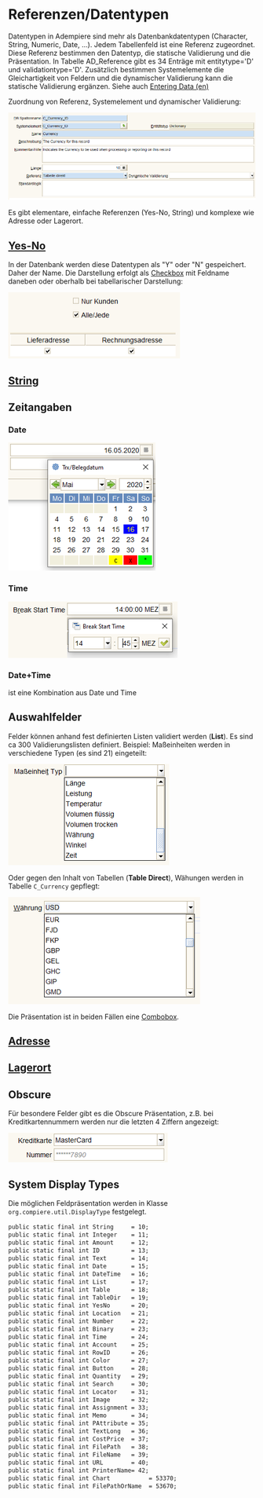 # Referenzen/Datentypen

Datentypen in Adempiere sind mehr als Datenbankdatentypen (Character, String, Numeric, Date, ...). Jedem Tabellenfeld ist eine Referenz zugeordnet. Diese Referenz bestimmen den Datentyp, die statische Validierung und die Präsentation. In Tabelle AD_Reference gibt es 34 Enträge mit entitytype='D' und validationtype='D'. Zusätzlich bestimmen Systemelemente die Gleichartigkeit von Feldern und die dynamischer Validierung kann die statische Validierung ergänzen. Siehe auch [Entering Data (en)](https://adempiere.gitbook.io/docs/v/develop/introduction/getting-started/entering-data-fields-and-buttons)

Zuordnung von Referenz, Systemelement und dynamischer Validierung:

![](../.gitbook/assets/Tabellenfeld.PNG)

Es gibt elementare, einfache Referenzen (Yes-No, String) und komplexe wie Adresse oder Lagerort.


## [Yes-No](https://adempiere.gitbook.io/docs/v/develop/introduction/getting-started/entering-data-fields-and-buttons#yes-no)

In der Datenbank werden diese Datentypen als "Y" oder "N" gespeichert. Daher der Name. Die Darstellung erfolgt als [Checkbox](../dev/swing.md#alternative-zu-vcheckbox) mit Feldname daneben oder oberhalb bei tabellarischer Darstellung:

![](../.gitbook/assets/Yes-No.PNG)

## [String](https://adempiere.gitbook.io/docs/v/develop/introduction/getting-started/entering-data-fields-and-buttons#string)

## Zeitangaben

### Date

![](../.gitbook/assets/VDate.PNG)

### Time

![](../.gitbook/assets/RefTime.PNG)

### Date+Time

ist eine Kombination aus Date und Time

## Auswahlfelder

Felder können anhand fest definierten Listen validiert werden (**List**). Es sind ca 300 Validierungslisten definiert. Beispiel: Maßeinheiten werden in verschiedene Typen (es sind 21) eingeteilt:  

![](../.gitbook/assets/RefList.PNG)

Oder gegen den Inhalt von Tabellen (**Table Direct**), Wähungen werden in Tabelle ``C_Currency`` gepflegt:

![](../.gitbook/assets/RefTableDirect.PNG)

Die Präsentation ist in beiden Fällen eine [Combobox](https://docs.oracle.com/javase/tutorial/uiswing/components/combobox.html).

## [Adresse](https://adempiere.gitbook.io/docs/v/develop/introduction/getting-started/entering-data-fields-and-buttons#location-address)

## [Lagerort](https://adempiere.gitbook.io/docs/v/develop/introduction/getting-started/entering-data-fields-and-buttons#locator-wh)

## Obscure

Für besondere Felder gibt es die Obscure Präsentation, z.B. bei Kreditkartennummern werden nur die letzten 4 Ziffern angezeigt:

![](../.gitbook/assets/Obscure.PNG)

## System Display Types

Die möglichen Feldpräsentation werden in Klasse ``org.compiere.util.DisplayType`` festgelegt. 

	public static final int String     = 10;
	public static final int Integer    = 11;
	public static final int Amount     = 12;
	public static final int ID         = 13;
	public static final int Text       = 14;
	public static final int Date       = 15;
	public static final int DateTime   = 16;
	public static final int List       = 17;
	public static final int Table      = 18;
	public static final int TableDir   = 19;
	public static final int YesNo      = 20;
	public static final int Location   = 21;
	public static final int Number     = 22;
	public static final int Binary     = 23;
	public static final int Time       = 24;
	public static final int Account    = 25;
	public static final int RowID      = 26;
	public static final int Color      = 27;
	public static final int Button	   = 28;
	public static final int Quantity   = 29;
	public static final int Search     = 30;
	public static final int Locator    = 31;
	public static final int Image      = 32;
	public static final int Assignment = 33;
	public static final int Memo       = 34;
	public static final int PAttribute = 35;
	public static final int TextLong   = 36;
	public static final int CostPrice  = 37;
	public static final int FilePath   = 38;
	public static final int FileName   = 39;
	public static final int URL        = 40;
	public static final int PrinterName= 42;
	public static final int Chart           = 53370;
	public static final int FilePathOrName  = 53670;

